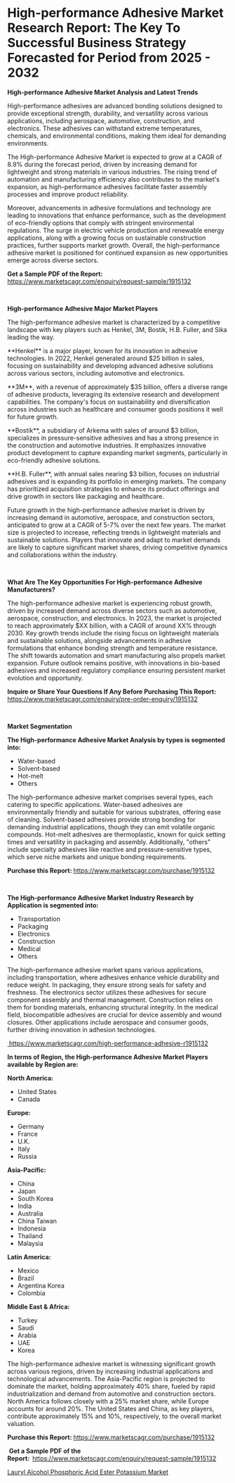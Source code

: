 <p><h1>High-performance Adhesive Market Research Report: The Key To Successful Business Strategy Forecasted for Period from 2025 - 2032</h1></p><p><strong>High-performance Adhesive Market Analysis and Latest Trends</strong></p>
<p><p>High-performance adhesives are advanced bonding solutions designed to provide exceptional strength, durability, and versatility across various applications, including aerospace, automotive, construction, and electronics. These adhesives can withstand extreme temperatures, chemicals, and environmental conditions, making them ideal for demanding environments. </p><p>The High-performance Adhesive Market is expected to grow at a CAGR of 8.9% during the forecast period, driven by increasing demand for lightweight and strong materials in various industries. The rising trend of automation and manufacturing efficiency also contributes to the market's expansion, as high-performance adhesives facilitate faster assembly processes and improve product reliability. </p><p>Moreover, advancements in adhesive formulations and technology are leading to innovations that enhance performance, such as the development of eco-friendly options that comply with stringent environmental regulations. The surge in electric vehicle production and renewable energy applications, along with a growing focus on sustainable construction practices, further supports market growth. Overall, the high-performance adhesive market is positioned for continued expansion as new opportunities emerge across diverse sectors.</p></p>
<p><strong>Get a Sample PDF of the Report:&nbsp;</strong> <a href="https://www.marketscagr.com/enquiry/request-sample/1915132?utm_campaign=1950&utm_medium=2&utm_source=Github&utm_content=ia&utm_term=03042025&utm_id=high-performance-adhesive">https://www.marketscagr.com/enquiry/request-sample/1915132</a></p>
<p>&nbsp;</p>
<p><strong>High-performance Adhesive Major Market Players</strong></p>
<p><p>The high-performance adhesive market is characterized by a competitive landscape with key players such as Henkel, 3M, Bostik, H.B. Fuller, and Sika leading the way. </p><p>**Henkel** is a major player, known for its innovation in adhesive technologies. In 2022, Henkel generated around $25 billion in sales, focusing on sustainability and developing advanced adhesive solutions across various sectors, including automotive and electronics.</p><p>**3M**, with a revenue of approximately $35 billion, offers a diverse range of adhesive products, leveraging its extensive research and development capabilities. The company's focus on sustainability and diversification across industries such as healthcare and consumer goods positions it well for future growth.</p><p>**Bostik**, a subsidiary of Arkema with sales of around $3 billion, specializes in pressure-sensitive adhesives and has a strong presence in the construction and automotive industries. It emphasizes innovative product development to capture expanding market segments, particularly in eco-friendly adhesive solutions.</p><p>**H.B. Fuller**, with annual sales nearing $3 billion, focuses on industrial adhesives and is expanding its portfolio in emerging markets. The company has prioritized acquisition strategies to enhance its product offerings and drive growth in sectors like packaging and healthcare.</p><p>Future growth in the high-performance adhesive market is driven by increasing demand in automotive, aerospace, and construction sectors, anticipated to grow at a CAGR of 5-7% over the next few years. The market size is projected to increase, reflecting trends in lightweight materials and sustainable solutions. Players that innovate and adapt to market demands are likely to capture significant market shares, driving competitive dynamics and collaborations within the industry.</p></p>
<p>&nbsp;</p>
<p><strong>What Are The Key Opportunities For High-performance Adhesive Manufacturers?</strong></p>
<p><p>The high-performance adhesive market is experiencing robust growth, driven by increased demand across diverse sectors such as automotive, aerospace, construction, and electronics. In 2023, the market is projected to reach approximately $XX billion, with a CAGR of around XX% through 2030. Key growth trends include the rising focus on lightweight materials and sustainable solutions, alongside advancements in adhesive formulations that enhance bonding strength and temperature resistance. The shift towards automation and smart manufacturing also propels market expansion. Future outlook remains positive, with innovations in bio-based adhesives and increased regulatory compliance ensuring persistent market evolution and opportunity.</p></p>
<p><strong>Inquire or Share Your Questions If Any Before Purchasing This Report:</strong> <a href="https://www.marketscagr.com/enquiry/pre-order-enquiry/1915132?utm_campaign=1950&utm_medium=2&utm_source=Github&utm_content=ia&utm_term=03042025&utm_id=high-performance-adhesive">https://www.marketscagr.com/enquiry/pre-order-enquiry/1915132</a></p>
<p>&nbsp;</p>
<p><strong>Market Segmentation</strong></p>
<p><strong>The High-performance Adhesive Market Analysis by types is segmented into:</strong></p>
<p><ul><li>Water-based</li><li>Solvent-based</li><li>Hot-melt</li><li>Others</li></ul></p>
<p><p>The high-performance adhesive market comprises several types, each catering to specific applications. Water-based adhesives are environmentally friendly and suitable for various substrates, offering ease of cleaning. Solvent-based adhesives provide strong bonding for demanding industrial applications, though they can emit volatile organic compounds. Hot-melt adhesives are thermoplastic, known for quick setting times and versatility in packaging and assembly. Additionally, "others" include specialty adhesives like reactive and pressure-sensitive types, which serve niche markets and unique bonding requirements.</p></p>
<p><strong>Purchase this Report:&nbsp;</strong><a href="https://www.marketscagr.com/purchase/1915132?utm_campaign=1950&utm_medium=2&utm_source=Github&utm_content=ia&utm_term=03042025&utm_id=high-performance-adhesive">https://www.marketscagr.com/purchase/1915132</a></p>
<p>&nbsp;</p>
<p><strong>The High-performance Adhesive Market Industry Research by Application is segmented into:</strong></p>
<p><ul><li>Transportation</li><li>Packaging</li><li>Electronics</li><li>Construction</li><li>Medical</li><li>Others</li></ul></p>
<p><p>The high-performance adhesive market spans various applications, including transportation, where adhesives enhance vehicle durability and reduce weight. In packaging, they ensure strong seals for safety and freshness. The electronics sector utilizes these adhesives for secure component assembly and thermal management. Construction relies on them for bonding materials, enhancing structural integrity. In the medical field, biocompatible adhesives are crucial for device assembly and wound closures. Other applications include aerospace and consumer goods, further driving innovation in adhesion technologies.</p></p>
<p><a href="https://www.marketscagr.com/high-performance-adhesive-r1915132?utm_campaign=1950&utm_medium=2&utm_source=Github&utm_content=ia&utm_term=03042025&utm_id=high-performance-adhesive">&nbsp;https://www.marketscagr.com/high-performance-adhesive-r1915132</a></p>
<p><strong>In terms of Region, the High-performance Adhesive Market Players available by Region are:</strong></p>
<p>
    <p> <strong> North America: </strong>
        <ul>
            <li>United States</li>
            <li>Canada</li>
        </ul>
        </p> 
    <p> <strong> Europe: </strong>
        <ul>
            <li>Germany</li>
            <li>France</li>
            <li>U.K.</li>
            <li>Italy</li>
            <li>Russia</li>
        </ul>
        </p> 
    <p> <strong> Asia-Pacific: </strong>
        <ul>
            <li>China</li>
            <li>Japan</li>
            <li>South Korea</li>
            <li>India</li>
            <li>Australia</li>
            <li>China Taiwan</li>
            <li>Indonesia</li>
            <li>Thailand</li>
            <li>Malaysia</li>
        </ul>
        </p> 
    <p> <strong> Latin America: </strong>
        <ul>
            <li>Mexico</li>
            <li>Brazil</li>
            <li>Argentina Korea</li>
            <li>Colombia</li>
        </ul>
        </p> 
    <p> <strong> Middle East & Africa: </strong>
        <ul>
            <li>Turkey</li>
            <li>Saudi</li>
            <li>Arabia</li>
            <li>UAE</li>
            <li>Korea</li>
        </ul>
    </p>
    </p>
<p><p>The high-performance adhesive market is witnessing significant growth across various regions, driven by increasing industrial applications and technological advancements. The Asia-Pacific region is projected to dominate the market, holding approximately 40% share, fueled by rapid industrialization and demand from automotive and construction sectors. North America follows closely with a 25% market share, while Europe accounts for around 20%. The United States and China, as key players, contribute approximately 15% and 10%, respectively, to the overall market valuation.</p></p>
<p><strong>Purchase this Report: </strong><a href="https://www.marketscagr.com/purchase/1915132?utm_campaign=1950&utm_medium=2&utm_source=Github&utm_content=ia&utm_term=03042025&utm_id=high-performance-adhesive">https://www.marketscagr.com/purchase/1915132</a></p>
<p>&nbsp;<strong>Get a Sample PDF of the Report:&nbsp;&nbsp;</strong><a href="https://www.marketscagr.com/enquiry/request-sample/1915132?utm_campaign=1950&utm_medium=2&utm_source=Github&utm_content=ia&utm_term=03042025&utm_id=high-performance-adhesive">https://www.marketscagr.com/enquiry/request-sample/1915132</a></p>
<p><strong></strong></p>
<p><p><a href="https://github.com/theyasnare5w/Market-Research-Report-List-1/blob/main/lauryl-alcohol-phosphoric-acid-ester-potassium-market.md?utm_campaign=1950&utm_medium=2&utm_source=Github&utm_content=ia&utm_term=03042025&utm_id=high-performance-adhesive">Lauryl Alcohol Phosphoric Acid Ester Potassium Market</a></p></p>